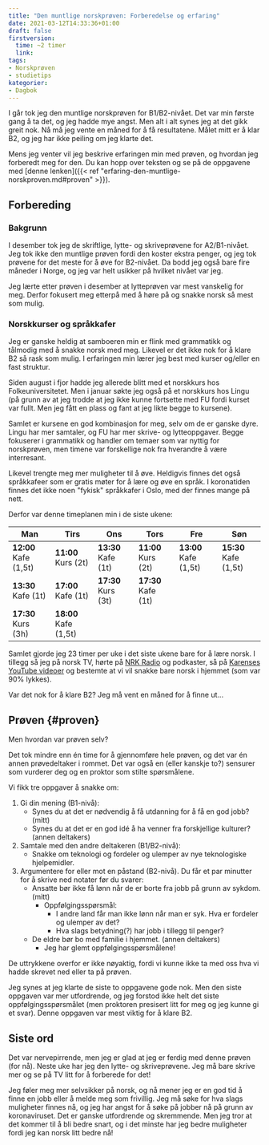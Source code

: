 ```yaml
---
title: "Den muntlige norskprøven: Forberedelse og erfaring"
date: 2021-03-12T14:33:36+01:00
draft: false
firstversion:
  time: ~2 timer
  link:
tags:
- Norskprøven
- studietips
kategorier:
- Dagbok
---
```


I går tok jeg den muntlige norskprøven for B1/B2-nivået. Det var min første gang å ta det, og jeg hadde mye angst. Men alt i alt synes jeg at det gikk greit nok. Nå må jeg vente en måned for å få resultatene. Målet mitt er å klar B2, og jeg har ikke peiling om jeg klarte det.

Mens jeg venter vil jeg beskrive erfaringen min med prøven, og hvordan jeg forberedt meg for den. Du kan hopp over teksten og se på de oppgavene med [denne lenken]({{< ref "erfaring-den-muntlige-norskproven.md#proven" >}}).  

<!--more-->
## Forbereding
### Bakgrunn  
I desember tok jeg de skriftlige, lytte- og skriveprøvene for A2/B1-nivået. Jeg tok ikke den muntlige prøven fordi den koster ekstra penger, og jeg tok prøvene for det meste for å øve for B2-nivået. Da bodd jeg også bare fire måneder i Norge, og jeg var helt usikker på hvilket nivået var jeg.

Jeg lærte etter prøven i desember at lytteprøven var mest vanskelig for meg. Derfor fokusert meg etterpå med å høre på og snakke norsk så mest som mulig.  

### Norskkurser og språkkafer
Jeg er ganske heldig at samboeren min er flink med grammatikk og tålmodig med å snakke norsk med meg. Likevel er det ikke nok for å klare B2 så rask som mulig. I erfaringen min lærer jeg best med kurser og/eller en fast struktur. 

Siden august i fjor hadde jeg allerede blitt med et norskkurs hos Folkeuniversitetet. Men i januar søkte jeg også på et norskkurs hos Lingu (på grunn av at jeg trodde at jeg ikke kunne fortsette med FU fordi kurset var fullt. Men jeg fått en plass og fant at jeg likte begge to kursene). 

Samlet er kursene en god kombinasjon for meg, selv om de er ganske dyre. Lingu har mer samtaler, og FU har mer skrive- og lytteoppgaver. Begge fokuserer i grammatikk og handler om temaer som var nyttig for norskprøven, men timene var forskellige nok fra hverandre å være interresant.  

Likevel trengte meg mer muligheter til å øve. Heldigvis finnes det også språkkafeer som er gratis møter for å lære og øve en språk. I koronatiden finnes det ikke noen "fykisk" språkkafer i Oslo, med der finnes mange på nett.

Derfor var denne timeplanen min i de siste ukene:

| Man            | Tirs          | Ons             | Tors           | Fre | Søn |
| -------------- | ------------- | --------------- | -------------- | --- | ---- |
| **12:00** Kafe (1,5t)  | **11:00** Kurs (2t)   | **13:30** Kafe (1t)  | **11:00** Kurs (2t)    | **13:00** Kafe (1,5t) | **15:30** Kafe (1,5t)     |
| **13:30** Kafe (1t) | **17:00** Kafe (1t)   | **17:30** Kurs (3t)  | **17:30** Kafe (1t) |     |      |
| **17:30** Kurs (3h) | **18:00** Kafe (1,5t) |     |      |     |     |

Samlet gjorde jeg 23 timer per uke i det siste ukene bare for å lære norsk. I tillegg så jeg på norsk TV, hørte på [NRK Radio](https://radio.nrk.no/) og podkaster, så på [Karenses YouTube videoer](https://www.youtube.com/channel/UCbrUYR892qBNQyY3DEqfTBg) og bestemte at vi vil snakke bare norsk i hjemmet (som var 90% lykkes).

Var det nok for å klare B2? Jeg må vent en måned for å finne ut...

## Prøven {#proven}

Men hvordan var prøven selv?

Det tok mindre enn én time for å gjennomføre hele prøven, og det var én annen prøvedeltaker i rommet. Det var også en (eller kanskje to?) sensurer som vurderer deg og en proktor som stilte spørsmålene.

Vi fikk tre oppgaver å snakke om:

1.  Gi din mening (B1-nivå):
    - Synes du at det er nødvendig å få utdanning for å få en god jobb? (mitt)
    - Synes du at det er en god idé å ha venner fra forskjellige kulturer? (annen deltakers)
2.  Samtale med den andre deltakeren (B1/B2-nivå): 
    - Snakke om teknologi og  fordeler og ulemper av nye teknologiske hjelpemidler.
3.  Argumentere for eller mot en påstand (B2-nivå). Du får et par minutter for å skrive ned notater før du svarer:
    - Ansatte bør ikke få lønn når de er borte fra jobb på grunn av sykdom. (mitt) 
        - Oppfølgingsspørsmål: 
            - I andre land får man ikke lønn når man er syk. Hva er fordeler og ulemper av det?
            - Hva slags betydning(?) har jobb i tillegg til penger?
    - De eldre bør bo med familie i hjemmet. (annen deltakers)
        - Jeg har glemt oppfølgingsspørsmålene!

De uttrykkene overfor er ikke nøyaktig, fordi vi kunne ikke ta med oss hva vi hadde skrevet ned eller ta på prøven.

Jeg synes at jeg klarte de siste to oppgavene gode nok. Men den siste oppgaven var mer utfordrende, og jeg forstod ikke helt det siste oppfølgingsspørsmålet (men proktoren presisert litt for meg og jeg kunne gi et svar). Denne oppgaven var mest viktig for å klare B2.

## Siste ord

Det var nervepirrende, men jeg er glad at jeg er ferdig med denne prøven (for nå). Neste uke har jeg den lytte- og skriveprøvene. Jeg må bare skrive mer og se på TV litt for å forberede for det!

Jeg føler meg mer selvsikker på norsk, og nå mener jeg er en god tid å finne en jobb eller å melde meg som frivillig. Jeg må søke for hva slags muligheter finnes nå, og jeg har angst for å søke på jobber nå på grunn av koronaviruset. Det er ganske utfordrende og skremmende. Men jeg tror at det kommer til å bli bedre snart, og i det minste har jeg bedre muligheter fordi jeg kan norsk litt bedre nå!
